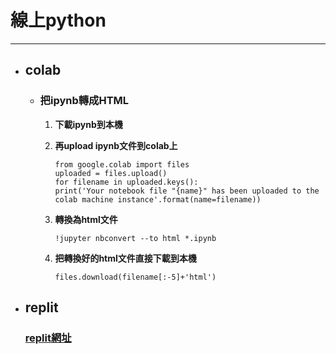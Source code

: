 # 線上python
---

+ ## colab
  + ### 把ipynb轉成HTML
    1. **下載ipynb到本機**
    2. **再upload ipynb文件到colab上**
        ```
        from google.colab import files
        uploaded = files.upload()
        for filename in uploaded.keys():
        print('Your notebook file "{name}" has been uploaded to the colab machine instance'.format(name=filename))
        ```

    3. **轉換為html文件**
        ```
        !jupyter nbconvert --to html *.ipynb        
        ```
    4. **把轉換好的html文件直接下載到本機**
        ```
        files.download(filename[:-5]+'html')        
        ```

+ ## replit
    ### [replit網址](https://replit.com/)